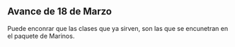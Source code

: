 ## Avance de 18 de Marzo

Puede enconrar que las clases que ya sirven, son las que se encunetran en el paquete de Marinos.